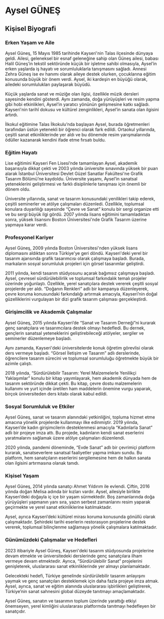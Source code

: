 # Aysel GÜNEŞ

## Kişisel Biyografi

### Erken Yaşam ve Aile

Aysel Güneş, 15 Mayıs 1985 tarihinde Kayseri'nin Talas ilçesinde dünyaya geldi. Ailesi, geleneksel bir esnaf geleneğine sahip olan Güneş ailesi, babası Halil Güneş’in tekstil sektöründe küçük bir işletme sahibi olmasıyla, Aysel’in erken yaşlarda iş hayatı ve sorumluluklarla tanışmasını sağladı. Annesi Zehra Güneş ise ev hanımı olarak aileye destek olurken, çocuklarına eğitim konusunda büyük bir önem verdi. Aysel, iki kardeşin en büyüğü olarak, ailedeki sorumlulukları paylaşarak büyüdü.

Küçük yaşlarda sanat ve müziğe olan ilgisi, özellikle müzik dersleri sayesinde kendini gösterdi. Aynı zamanda, doğa yürüyüşleri ve resim yapma gibi hobi etkinlikleri, Aysel’in yaratıcı yönünün gelişmesine katkı sağladı. Kayseri'nin tarihî dokusu ve kültürel zenginlikleri, Aysel’in sanata olan ilgisini artırdı.

İlkokul eğitimine Talas İlkokulu’nda başlayan Aysel, burada öğretmenleri tarafından üstün yetenekli bir öğrenci olarak fark edildi. Ortaokul yıllarında, çeşitli sanat etkinliklerinde yer aldı ve bu dönemde resim yarışmalarında ödüller kazanarak kendini ifade etme fırsatı buldu.

### Eğitim Hayatı

Lise eğitimini Kayseri Fen Lisesi’nde tamamlayan Aysel, akademik başarısıyla dikkat çekti ve 2003 yılında üniversite sınavında yüksek bir puan alarak İstanbul Üniversitesi Devlet Güzel Sanatlar Fakültesi'ne Grafik Tasarım Bölümü’ne kaydoldu. Üniversite yaşamı, Aysel’in sanatsal yeteneklerini geliştirmesi ve farklı disiplinlerle tanışması için önemli bir dönem oldu.

Üniversite yıllarında, sanat ve tasarım konusundaki yenilikleri takip ederek, çeşitli seminerler ve atölye çalışmaları düzenledi. Özellikle, toplumsal konulara duyarlılığı sayesinde “Çevre ve Sanat” konulu bir sergi organize etti ve bu sergi büyük ilgi gördü. 2007 yılında lisans eğitimini tamamladıktan sonra, yüksek lisansını Boston Üniversitesi'nde Grafik Tasarım üzerine yapmaya karar verdi.

### Profesyonel Kariyer

Aysel Güneş, 2009 yılında Boston Üniversitesi'nden yüksek lisans diplomasını aldıktan sonra Türkiye'ye geri döndü. Kayseri'deki yerel bir tasarım ajansında grafik tasarımcısı olarak çalışmaya başladı. Burada, markaların sosyal sorumluluk projeleri için görsel tasarımlar geliştirdi.

2011 yılında, kendi tasarım stüdyosunu açarak bağımsız çalışmaya başladı. Aysel, çevresel sürdürülebilirlik ve toplumsal farkındalık temalı projeler üzerinde yoğunlaştı. Özellikle, yerel sanatçılara destek vererek çeşitli sosyal projelerde yer aldı. “Doğanın Renkleri” adlı bir kampanya düzenleyerek, çevre koruma konusundaki farkındalığı artırmak amacıyla, Kayseri’nin doğal güzelliklerini vurgulayan bir dizi grafik tasarım çalışması gerçekleştirdi.

### Girişimcilik ve Akademik Çalışmalar

Aysel Güneş, 2015 yılında Kayseri’de “Sanat ve Tasarım Derneği”ni kurarak genç sanatçılara ve tasarımcılara destek olmayı hedefledi. Bu dernek, gençlerin sanatsal yeteneklerini geliştirebileceği atölyeler, sergiler ve seminerler düzenlemeye başladı. 

Aynı zamanda, Kayseri'deki üniversitelerde konuk öğretim görevlisi olarak ders vermeye başladı. “Görsel İletişim ve Tasarım” adlı derslerinde, öğrencilere tasarım sürecini ve toplumsal sorumluluğu öğretmekte büyük bir azimle çalıştı.

2018 yılında, “Sürdürülebilir Tasarım: Yerel Malzemelerle Yenilikçi Yaklaşımlar” konulu bir kitap yayımlayarak, hem akademik dünyada hem de tasarım sektöründe dikkat çekti. Bu kitap, çevre dostu malzemelerin kullanımı ve yurt içinde üretilen ham maddelerin önemine vurgu yaparak, birçok üniversiteden ders kitabı olarak kabul edildi.

### Sosyal Sorumluluk ve Etkiler

Aysel Güneş, sanat ve tasarım alanındaki yetkinliğini, topluma hizmet etme amacına yönelik projelerde kullanmayı ilke edinmiştir. 2019 yılında, Kayseri’de kadın girişimcilerin desteklenmesi amacıyla “Kadınlarla Sanat” adlı bir projeye imza attı. Bu projede, kadınların kendi sanat eserlerini yaratmalarını sağlamak üzere atölye çalışmaları düzenlendi.

2020 yılında, pandemi döneminde, “Evde Sanat” adlı bir çevrimiçi platform kurarak, sanatseverlere sanatsal faaliyetler yapma imkanı sundu. Bu platform, hem sanatçıların eserlerini sergilemesine hem de halkın sanata olan ilgisini artırmasına olanak tanıdı.

### Kişisel Yaşam

Aysel Güneş, 2014 yılında sanatçı Ahmet Yıldırım ile evlendi. Çiftin, 2016 yılında doğan Melisa adında bir kızları vardır. Aysel, ailesiyle birlikte Kayseri’deki doğayla iç içe bir yaşam sürmektedir. Boş zamanlarında doğa yürüyüşleri yapmanın yanı sıra, yazın serbest zamanlarını resim yaparak geçirmekte ve yerel sanat etkinliklerine katılmaktadır.

Aysel, ayrıca Kayseri’deki kültürel mirası koruma konusunda gönüllü olarak çalışmaktadır. Şehirdeki tarihi eserlerin restorasyon projelerine destek vererek, toplumsal bilinçlenme sağlamaya yönelik çalışmalara katılmaktadır.

### Günümüzdeki Çalışmalar ve Hedefleri

2023 itibariyle Aysel Güneş, Kayseri'deki tasarım stüdyosunda projelerine devam etmekte ve üniversitedeki derslerinde genç sanatçılara ilham vermeye devam etmektedir. Ayrıca, “Sürdürülebilir Sanat” projelerini genişleterek, uluslararası sanat etkinliklerinde yer almayı planlamaktadır.

Gelecekteki hedefi, Türkiye genelinde sürdürülebilir tasarım anlayışını yaymak ve genç sanatçıları desteklemek için daha fazla projeye imza atmak. Aysel, ayrıca, sanat ve eğitim alanında uluslararası işbirlikleri geliştirerek, Türkiye’nin sanat sahnesini global düzeyde tanıtmayı amaçlamaktadır. 

Aysel Güneş, sanatın ve tasarımın toplum üzerinde yarattığı etkiyi önemseyen, yerel kimliğini uluslararası platformda tanıtmayı hedefleyen bir sanatçıdır.